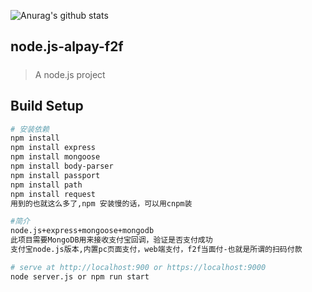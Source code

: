 ![Anurag's github stats](https://github-readme-stats.vercel.app/api?username=webxiaoz@163.com&count_private=true)
## node.js-alpay-f2f
#### 
##### 

> A node.js project

## Build Setup

``` bash
# 安装依赖
npm install 
npm install express
npm install mongoose
npm install body-parser
npm install passport
npm install path
npm install request
用到的也就这么多了,npm 安装慢的话，可以用cnpm装

#简介
node.js+express+mongoose+mongodb
此项目需要MongoDB用来接收支付宝回调，验证是否支付成功
支付宝node.js版本,内置pc页面支付，web端支付，f2f当面付-也就是所谓的扫码付款

# serve at http://localhost:900 or https://localhost:9000
node server.js or npm run start


```

